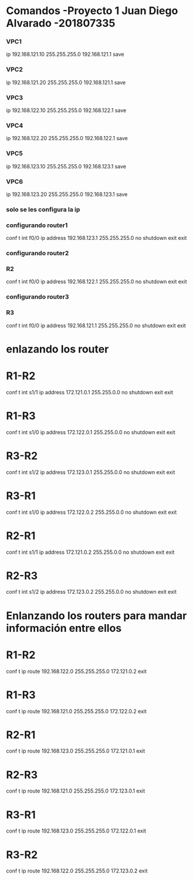 # Comandos -Proyecto 1 Juan Diego Alvarado -201807335



### VPC1 

ip 192.168.121.10 255.255.255.0 192.168.121.1
save

### VPC2

ip 192.168.121.20 255.255.255.0 192.168.121.1
save

### VPC3

ip 192.168.122.10 255.255.255.0 192.168.122.1
save

### VPC4

ip 192.168.122.20 255.255.255.0 192.168.122.1
save
  
### VPC5 

ip 192.168.123.10 255.255.255.0 192.168.123.1
save

###  VPC6

ip 192.168.123.20 255.255.255.0 192.168.123.1
save

###  solo se les configura la ip
###  configurando router1 
conf t
int f0/0
ip address 192.168.123.1 255.255.255.0
no shutdown
exit
exit

###  configurando router2
### R2
conf t
int f0/0
ip address 192.168.122.1 255.255.255.0
no shutdown
exit
exit

###  configurando router3
### R3
conf t
int f0/0
ip address 192.168.121.1 255.255.255.0
no shutdown
exit
exit



# enlazando los router  
# R1-R2

conf t
int s1/1
ip address 172.121.0.1 255.255.0.0
no shutdown
exit
exit


# R1-R3

conf t
int s1/0
ip address 172.122.0.1 255.255.0.0
no shutdown
exit
exit
# R3-R2

conf t
int s1/2
ip address 172.123.0.1 255.255.0.0
no shutdown
exit
exit
# R3-R1

conf t
int s1/0
ip address 172.122.0.2 255.255.0.0
no shutdown
exit
exit
# R2-R1

conf t
int s1/1
ip address 172.121.0.2 255.255.0.0
no shutdown
exit
exit
# R2-R3

conf t
int s1/2
ip address 172.123.0.2 255.255.0.0
no shutdown
exit
exit
# Enlanzando los routers para mandar información entre ellos


# R1-R2
conf t
ip route 192.168.122.0 255.255.255.0 172.121.0.2
exit
# R1-R3
conf t
ip route 192.168.121.0 255.255.255.0 172.122.0.2
exit


# R2-R1
conf t
ip route 192.168.123.0 255.255.255.0 172.121.0.1
exit

# R2-R3
conf t
ip route 192.168.121.0 255.255.255.0 172.123.0.1
exit

# R3-R1
conf t
ip route 192.168.123.0 255.255.255.0 172.122.0.1
exit

# R3-R2
conf t
ip route 192.168.122.0 255.255.255.0 172.123.0.2
exit